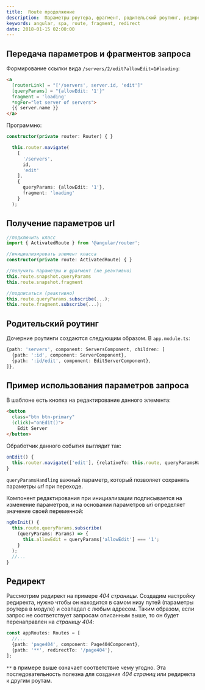```yaml
---
title:  Route продолжение
description:  Параметры роутера, фрагмент, родительский роутинг, редирект в Angular5.
keywords: angular, spa, route, fragment, redirect
date: 2018-01-15 02:00:00
---
```


## Передача параметров и фрагментов запроса

Формирование ссылки вида `/servers/2/edit?allowEdit=1#loading`:

```html
<a
  [routerLink] = "['/servers', server.id, 'edit']"
  [queryParams] = "{allowEdit: '1'}"
  fragment = 'loading'
  *ngFor="let server of servers">
  {{ server.name }}
</a>
```

Программно:

```typescript
constructor(private router: Router) { }

  this.router.navigate(
    [
      '/servers',
      id,
      'edit'
    ], 
    {
      queryParams: {allowEdit: '1'},
      fragment: 'loading'
    }
  );
```

## Получение параметров url

```typescript
//подключить класс
import { ActivatedRoute } from '@angular/router';

//инициализировать элемент класса
constructor(private route: ActivatedRoute) { }

//получить параметры и фрагмент (не реактивно)
this.route.snapshot.queryParams
this.route.snapshot.fragment

//подписаться (реактивно)
this.route.queryParams.subscribe(...);	 
this.route.fragment.subscribe(...);
```

## Родительский роутинг

Дочерние роутинги создаются следующим образом. В `app.module.ts`:

```typescript
{path: 'servers', component: ServersComponent, children: [
  {path: ':id', component: ServerComponent},
  {path: ':id/edit', component: EditServerComponent},
]},
```

## Пример использования параметров запроса

В шаблоне есть кнопка на редактирование данного элемента:

```html
<button 
  class="btn btn-primary" 
  (click)="onEdit()">
    Edit Server
</button>
```

Обработчик данного события выглядит так:

```typescript
onEdit() {
  this.router.navigate(['edit'], {relativeTo: this.route, queryParamsHandling: 'preserve'});
}
```

`queryParamsHandling` важный параметр, который позволяет сохранять параметры *url* при переходе.

Компонент редактирования при инициализации подписывается на изменение параметров, и на основании параметров *uri* определяет значение своей переменной:

```typescript
ngOnInit() {
  this.route.queryParams.subscribe(
    (queryParams: Params) => {
      this.allowEdit = queryParams['allowEdit'] === '1';
    }
  );
  //...
}
```

## Редирект

Рассмотрим редирект на примере *404 страницы*. Создадим настройку редиректа, нужно чтобы он находится в самом низу путей (параметры роутера в модуле) и совпадал с любым адресом. Таким образом, если запрос не соответствует запросам описанным выше, то он будет перенаправлен на *страницу 404*:

```typescript
const appRoutes: Routes = [
  //...
  {path: 'page404', component: Page404Component},
  {path: '**', redirectTo: '/page404'},
];
```

`**` в примере выше означает соответствие чему угодно. Эта последовательность полезна для создания *404 страниц* или редиректа к другим роутам.